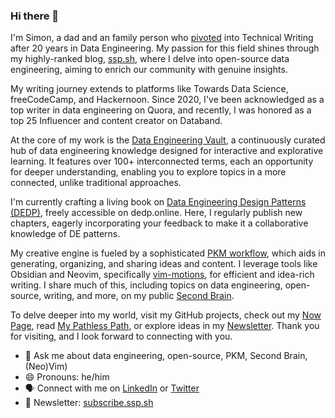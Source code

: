 ### Hi there 👋

I'm Simon, a dad and an family person who [pivoted](https://youtu.be/dNASkBuhPy0) into Technical Writing after 20 years in Data Engineering. My passion for this field shines through my highly-ranked blog, [ssp.sh](https://www.ssp.sh/), where I delve into open-source data engineering, aiming to enrich our community with genuine insights.

My writing journey extends to platforms like Towards Data Science, freeCodeCamp, and Hackernoon. Since 2020, I've been acknowledged as a top writer in data engineering on Quora, and recently, I was honored as a top 25 Influencer and content creator on Databand.

At the core of my work is the [Data Engineering Vault](https://www.ssp.sh/brain/data-engineering/), a continuously curated hub of data engineering knowledge designed for interactive and explorative learning. It features over 100+ interconnected terms, each an opportunity for deeper understanding, enabling you to explore topics in a more connected, unlike traditional approaches.

I'm currently crafting a living book on [Data Engineering Design Patterns (DEDP)](https://www.dedp.online/), freely accessible on dedp.online. Here, I regularly publish new chapters, eagerly incorporating your feedback to make it a collaborative knowledge of DE patterns.

My creative engine is fueled by a sophisticated [PKM workflow](https://www.ssp.sh/blog/pkm-workflow-for-a-deeper-life/), which aids in generating, organizing, and sharing ideas and content. I leverage tools like Obsidian and Neovim, specifically [vim-motions](https://www.ssp.sh/blog/why-using-neovim-data-engineer-and-writer-2023/), for efficient and idea-rich writing. I share much of this, including topics on data engineering, open-source, writing, and more, on my public [Second Brain](https://www.ssp.sh/brain/second-brain/).

To delve deeper into my world, visit my GitHub projects, check out my [Now Page](https://now.ssp.sh/), read [My Pathless Path](https://www.ssp.sh/blog/finding-my-pathless-path/), or explore ideas in my [Newsletter](https://newsletter.ssp.sh/). Thank you for visiting, and I look forward to connecting with you.

- 💬 Ask me about data engineering, open-source, PKM, Second Brain, (Neo)Vim)
- 😄 Pronouns: he/him
- 🗣 Connect with me on [LinkedIn](https://www.linkedin.com/in/sspaeti/) or [Twitter](https://twitter.com/sspaeti)
- 📩 Newsletter: [subscribe.ssp.sh](https://subscribe.ssp.sh/)

<!-- Does not include sspaeti-com organization where all my stars are :)

<p align="left"> 
  <img alt="Top Langs" height="150px" src="https://github-readme-stats.vercel.app/api/top-langs/?username=sspaeti&layout=compact&show_icons=true&theme=gruvbox&count_private=true" />
  <img alt="github stats" height="150px" src="https://github-readme-stats.vercel.app/api?username=sspaeti&theme=gruvbox&show_icons=true&count_private=true" />
</p>

![](second-brain-ssp.jpeg)
-->
